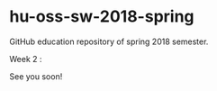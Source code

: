 # hu-oss-sw-2018-spring
GitHub education repository of spring 2018 semester.

Week 2 :

See you soon!